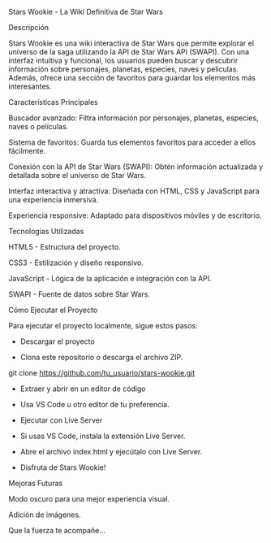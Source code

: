 Stars Wookie - La Wiki Definitiva de Star Wars

Descripción

Stars Wookie es una wiki interactiva de Star Wars que permite explorar el universo de la saga utilizando la API de Star Wars API (SWAPI). Con una interfaz intuitiva y funcional, los usuarios pueden buscar y descubrir información sobre personajes, planetas, especies, naves y películas. Además, ofrece una sección de favoritos para guardar los elementos más interesantes.

Características Principales

Buscador avanzado: Filtra información por personajes, planetas, especies, naves o películas.

Sistema de favoritos: Guarda tus elementos favoritos para acceder a ellos fácilmente.

Conexión con la API de Star Wars (SWAPI): Obtén información actualizada y detallada sobre el universo de Star Wars.

Interfaz interactiva y atractiva: Diseñada con HTML, CSS y JavaScript para una experiencia inmersiva.

Experiencia responsive: Adaptado para dispositivos móviles y de escritorio.

Tecnologías Utilizadas

HTML5 - Estructura del proyecto.

CSS3 - Estilización y diseño responsivo.

JavaScript - Lógica de la aplicación e integración con la API.

SWAPI - Fuente de datos sobre Star Wars.

Cómo Ejecutar el Proyecto

Para ejecutar el proyecto localmente, sigue estos pasos:

- Descargar el proyecto

- Clona este repositorio o descarga el archivo ZIP.

git clone https://github.com/tu_usuario/stars-wookie.git

- Extraer y abrir en un editor de código

- Usa VS Code u otro editor de tu preferencia.

- Ejecutar con Live Server

- Si usas VS Code, instala la extensión Live Server.

- Abre el archivo index.html y ejecútalo con Live Server.

- Disfruta de Stars Wookie!

Mejoras Futuras

Modo oscuro para una mejor experiencia visual.

Adición de imágenes.


Que la fuerza te acompañe...